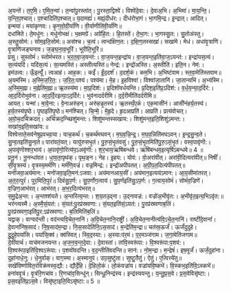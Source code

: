 

  
अ॒यन्ते॑। त॒ए॒मि॒। ए॒मि॒त॒न्वा॑। त॒न्वा॑पु॒रस्ता॑त्। पु॒रस्ता॒द्विश्वे॑। विश्वे॑दे॒वा:। दे॒वाअ॒भि। अ॒भिमा॑। मा॒य॒न्ति॒। य॒न्ति॒प॒श्चात्। प॒श्चादिति॑प॒श्चात्॥ य॒दामह्यं॑। मह्यं॒दीध॑र:। दीध॑रोभा॒गं। भा॒गमि॒न्द्र। इ॒न्द्रात्। आदित्। इन्मया॑। मया॑कृणव:। कृ॒ण॒वो॒वी॒र्या॑णि। वी॒र्याणीति॑वी॒र्या॑णि॥  
दधा॑मिते। ते॒मधु॑न:। मधु॑नोभक्षं। भ॒क्षमग्रे॑। अग्रे॑हि॒त:। हि॒तस्ते॑। ते॒भा॒ग:। भा॒गस्सु॒त:। सु॒तोअ॑स्तु। अ॒स्तु॒सोम॑:। सोम॒इति॒सोम॑:॥ अस॑श्च। च॒त्वं। त्वन्द॑क्षिण॒त:। द॒क्षि॒ण॒तस्सखा॑। सखा॑मे। मेध॑। अधा॑वृ॒त्राणि॑। वृ॒त्राणि॑जङ्घनाव। ज॒ङ्घ॒ना॒व॒भूरि॑। भूरीति॒भूरि॑॥  
प्रसु। सुस्तोमं॑। स्तोमं॑भरत। भ॒र॒त॒वा॒ज॒यन्त॑:। वा॒ज॒यन्त॒इन्द्रा॑य। वा॒ज॒यन्त॒इति॑वा॒ज॒ऽयन्त॑:। इन्द्रा॑यस॒त्यं। स॒त्यंयदि॑। यदि॑स॒त्यं। स॒त्यमस्ति॑। अस्तीत्यस्ति॑॥ नेन्द्र॑:। इन्द्रो॑अस्ति। अ॒स्तीति॑। इति॒न। नेम॑:। इम॑उत्व:। ऊँ॒इत्यूँ॑। त्वआह॑। आह॒क:। कईं॑। ईं॒द॒दर्श॑। द॒दर्श॒कं। कम॒भि। अ॒भिष्ट॑वाम। स्त॒वा॒मेति॑स्तवाम॥  
अ॒यम॑स्मि। अ॒स्मि॒ज॒रि॒त॒:। ज॒रि॒त॒:पश्य॑। पश्य॑मा। मे॒ह। इ॒हविश्वा॑। विश्वा॑जा॒तानि॑। जा॒तान्यभि॑। अ॒भ्य॑स्मि। अ॒स्मि॒म॒ह्ना। म॒ह्नेति॑म॒ह्ना॥ ऋ॒तस्य॑मा। मा॒प्र॒दिश॑:। प्र॒दिशो॑वर्धयन्ति। प्र॒दिश॒इति॑प्र॒ऽदिश॑:। व॒र्ध॒य॒न्या॒द॒र्दिर॑:। आ॒द॒र्दिरोभुव॑ना। आ॒द॒र्दि॒रइत्या॒ऽद॒र्दिर॑:। भुव॑नादर्दरीमि। द॒र्द॒रीमीति॑दर्दरीमि॥  
आयत्। यन्मा॑। मा॒वे॒ना:। वे॒नाअरु॑हन्। अरु॑हन्नृ॒तस्य॑। ऋ॒तस्यँ॒एकं॑। एक॒मासी॑नं। आसी॑नंहर्य॒तस्य॑। ह॒र्य॒तस्य॑पृ॒ष्ठे। पृ॒ष्ठइति॑पृ॒ष्ठे॥ मन॑श्चित्। चि॒न्मे॒। मे॒हृ॒दे। हृ॒दआप्रति॑। आप्रति॑। प्रत्य॑वोचत्। अ॒वो॒च॒दचि॑क्रदत्। अचि॑क्रद॒न्च्छिशु॑मन्त:। शिशु॑मन्तस्सखाय:। शिशु॑मन्त॒इति॒शिशु॑ऽमन्त:। सखा॑य॒इति॒सखा॑य:॥  
विश्वेत्ताते॒सव॑नेषुप्र॒वच्या॒या। याच॒कर्थ॑। च॒कर्थ॑मघवन्। म॒घ॒व॒न्नि॒न्द्र॒। म॒घ॒व॒न्निति॑मघऽवन्। इ॒न्द्र॒सु॒न्व॒ते। सु॒न्व॒तइति॑सु॒न्व॒ते॥ पारा॑वतं॒यत्। यत्पु॑रुसभृ॒तं। पु॒रु॒सं॒भृ॒तंवसु॑। पु॒रु॒सं॒भृ॒तमिति॑पु॒रु॒ऽसं॒भृ॒तं। वस्व॒पावृ॑णॊ:। अ॒पावृ॑णॊश्शर॒भाय॑। अ॒पावृ॑णो॒रित्य॑प॒ऽअवृ॑णॊ:। श॒र॒भाय॒ऋषि॑बन्धवे। ऋषि॑बन्धव॒इत्यृषि॑ऽबन्धवे॥ 4 ॥  
प्रनू॒नं। नू॒नन्धा॑वत। धा॒व॒ता॒पृथ॑क्। पृथ॒ङ्न। नेह। इ॒हय:। योव॑:। वो॒अरा॑वीत्। अरा॑वी॒दित्यरा॑वीत्॥ निषीं॑। सीं॒वृ॒त्रस्य॑। वृ॒त्रस्य॒मर्म॑णि। मर्म॑णि॒वज्रं॑। वज्र॒मिन्द्र॑:। इन्द्रो॑अपीपतत्। अ॒पी॒प॒त॒दित्य॑पीपतत्॥  
मनो॑जवा॒अय॑मान:। मनो॑जवा॒इति॒मन॑:ऽजवा:। अय॑मानआय॒सीं। अय॑मान॒इत्यय॑ऽमान:। आ॒य॒सीमा॑तरत्। अ॒त॒र॒त्पुरं॑। पुर॒मिति॒पुरं॑॥ दिवं॑सु॒प॒र्ण:। सु॒प॒र्णोग॒त्वाय॑। सु॒प॒र्णइति॑सु॒ऽप॒र्ण:। ग॒त्वाय॒सोमं॑। सोमं॑व॒ज्रिणे॑। व॒ज्रिण॒आभ॑रत्। आभ॑रत्। अ॒भ॒र॒दित्य॑भरत्॥  
स॒मु॒द्रेअ॒न्त:। अ॒न्तश्श॑यते। अ॒न्तरित्य॒न्त:। श॒य॒तउ॒द्ना। उ॒द्नावज्र॑:। वज्रो॑अ॒भीवृ॑त:। अ॒भीवृ॑त॒इत्य॒भिऽवृ॑त:॥ भर॑न्त्यस्मै। अ॒स्मै॒सं॒यत॑:। सं॒यत॑:पु॒रप्र॑स्रवणा:। सं॒यत॒इति॑सं॒ऽयत॑:। पु॒रप्र॑स्रवणाब॒लिं। पु॒रप्र॑स्रवणा॒इति॑पु॒र:ऽप्र॑स्रवणा:। ब॒लिमिति॑ब॒लिं॥  
यद्वाक्। वाग्वद॑न्ती। वद॑न्त्यवि॒चेत॒नानि॑। अ॒वि॒चेत॒नानि॒राष्ट्री॑। अ॒वि॒चेत॒नानीत्य॑वि॒ऽचे॒त॒नानि॑। राष्टी॑दे॒वानां॑। दे॒वानां॑निष॒साद॑। नि॒ष॒साद॑म॒न्द्रा। नि॒स॒सादेति॑नि॒ऽस॒साद॑। म॒न्द्रेति॑म॒न्द्रा॥ चत॑स्र॒ऊर्जं॑। ऊर्जं॑दुदुहे। दु॒दु॒हे॒पयां॑सि। पयां॑सि॒क्व॑। क्व॑स्वित्। स्वि॒द॒स्या:। अ॒स्या:प॑र॒मं। प॒र॒मञ्ज॑गाम। ज॒गा॒मेति॑जगाम॥  
दे॒वींवाचं॑। वाच॑मजनयन्त। अ॒ज॒न॒य॒न्त॒दे॒वा:। दे॒वास्तां। तांवि॒स्वरू॑पा:। वि॒श्वरू॑पा:प॒शव॑:। वि॒श्वरू॑पा॒इति॑वि॒श्वऽरू॑पा:। प॒शवो॑वदन्ति। व॒द॒न्तीति॑वदन्ति॥ सान॑:। नो॒म॒न्द्रा। म॒न्द्रेषं॑। इष॒मूर्जं॑। ऊर्जं॒दुहा॑ना। दुहा॑नाधे॒नु:। धे॒नुर्वाक्। वाग॒स्मा। अ॒स्मानुप॑। उप॒सुष्टु॑ता। सुष्टु॒तैतु॑। ऐतु॑। ए॒त्वित्त्ये॑तु॥  
सखे॑विष्णोवित॒रंविक्र॑मस्व॒द्यौ:। द्यौर्दे॒हि। दे॒हिलो॒कं। लो॒कंवज्रा॑य। वज्रा॑यवि॒ष्कभे॑। वि॒स्कभ॒इति॑वि॒ऽस्कभे॑॥ हना॑ववृ॒त्रं। वृ॒त्रंरि॒णचा॑व। रि॒णचा॑व॒सिन्धू॑न्। सिन्धू॒निन्द्र॑स्य। इन्द्र॑स्ययन्तु। य॒न्तु॒प्र॒स॒वे। प्र॒स॒वेविसृ॑ष्टा:। प्र॒स॒वइति॑प्र॒ऽस॒वे। विसृ॑ष्टा॒इति॒विऽसृ॑ष्टा:॥ 5 ॥  
